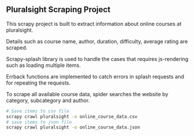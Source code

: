 
Pluralsight Scraping Project
-------------------------

This scrapy project is built to extract information about online courses at pluralsight.

Details such as course name, author, duration, difficulty, average rating are scraped.

Scrapy-splash library is used to handle the cases that requires js-rendering such as loading multiple items.

Errback functions are implemented to catch errors in splash requests and for repeating the requests.

To scrape all available course data, spider searches the website by category, subcategory and author.

```bash
# Save items to csv file
scrapy crawl pluralsight -o online_course_data.csv
# save items to json file
scrapy crawl pluralsight -o online_course_data.json
```
